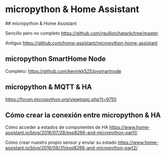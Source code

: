 # micropython & Home Assistant

## micropython & Home Assistant

Sencillo pero no completo 
https://github.com/rguillon/hatank/tree/master

Antiguo
https://github.com/home-assistant/micropython-home-assistant

## micropython SmartHome Node

Completo:
https://github.com/kevinkk525/pysmartnode

## micropython & MQTT & HA

https://forum.micropython.org/viewtopic.php?t=9755



## Cómo crear la conexión entre  micropython & HA 


Cómo acceder a estados de componentes de HA
https://www.home-assistant.io/blog/2016/07/28/esp8266-and-micropython-part1/

Cómo crear nuestro propio sensor y enviar su estado
https://www.home-assistant.io/blog/2016/08/31/esp8266-and-micropython-part2/

